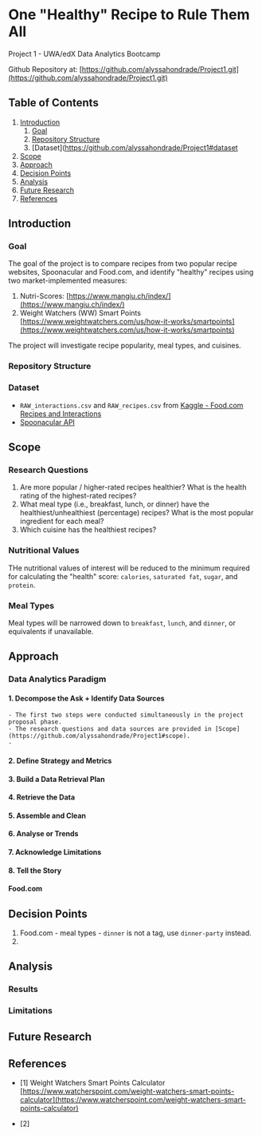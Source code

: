 # One "Healthy" Recipe to Rule Them All
Project 1 - UWA/edX Data Analytics Bootcamp

Github Repository at: [https://github.com/alyssahondrade/Project1.git](https://github.com/alyssahondrade/Project1.git)

## Table of Contents
1. [Introduction](https://github.com/alyssahondrade/Project1#introduction)
    1. [Goal](https://github.com/alyssahondrade/Project1#goal)
    2. [Repository Structure](https://github.com/alyssahondrade/Project1#repository-structure)
    3. [Dataset](https://github.com/alyssahondrade/Project1#dataset
2. [Scope](https://github.com/alyssahondrade/Project1#scope)
3. [Approach](https://github.com/alyssahondrade/Project1#approach)
4. [Decision Points](https://github.com/alyssahondrade/Project1#decision-points)
5. [Analysis](https://github.com/alyssahondrade/Project1#analysis)
6. [Future Research](https://github.com/alyssahondrade/Project1#future-research)
7. [References](https://github.com/alyssahondrade/Project1#references)

## Introduction
### Goal
The goal of the project is to compare recipes from two popular recipe websites, Spoonacular and Food.com, and identify "healthy" recipes using two market-implemented measures:
1. Nutri-Scores: [https://www.mangiu.ch/index/](https://www.mangiu.ch/index/)
2. Weight Watchers (WW) Smart Points [https://www.weightwatchers.com/us/how-it-works/smartpoints](https://www.weightwatchers.com/us/how-it-works/smartpoints)

The project will investigate recipe popularity, meal types, and cuisines.

### Repository Structure

### Dataset
- `RAW_interactions.csv` and `RAW_recipes.csv` from [Kaggle - Food.com Recipes and Interactions](https://www.kaggle.com/datasets/shuyangli94/food-com-recipes-and-user-interactions?)
- [Spoonacular API](https://spoonacular.com/food-api)

## Scope
### Research Questions
1.	Are more popular / higher-rated recipes healthier? What is the health rating of the highest-rated recipes?
2.	What meal type (i.e., breakfast, lunch, or dinner) have the healthiest/unhealthiest (percentage) recipes? What is the most popular ingredient for each meal?
3.	Which cuisine has the healthiest recipes?

### Nutritional Values
THe nutritional values of interest will be reduced to the minimum required for calculating the "health" score: `calories`, `saturated fat`, `sugar`, and `protein`.

### Meal Types
Meal types will be narrowed down to `breakfast`, `lunch`, and `dinner`, or equivalents if unavailable.

## Approach
### Data Analytics Paradigm
#### 1. Decompose the Ask + Identify Data Sources
    - The first two steps were conducted simultaneously in the project proposal phase.
    - The research questions and data sources are provided in [Scope](https://github.com/alyssahondrade/Project1#scope).
    - 

#### 2. Define Strategy and Metrics

#### 3. Build a Data Retrieval Plan

#### 4. Retrieve the Data

#### 5. Assemble and Clean

#### 6. Analyse or Trends

#### 7. Acknowledge Limitations

#### 8. Tell the Story

#### Food.com

## Decision Points
1. Food.com - meal types - `dinner` is not a tag, use `dinner-party` instead.
2. 

## Analysis

### Results

### Limitations


## Future Research

## References
- [1] Weight Watchers Smart Points Calculator [https://www.watcherspoint.com/weight-watchers-smart-points-calculator](https://www.watcherspoint.com/weight-watchers-smart-points-calculator)

- [2]